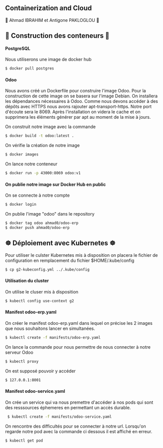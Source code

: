 ## Containerization and Cloud 

👥 Ahmad IBRAHIM et Antigone PAKLOGLOU 👥

## 🐋 Construction des conteneurs 🐋
#### PostgreSQL
Nous utiliserons une image de docker hub
```bash
$ docker pull postgres
```
#### Odoo
Nous avons créé un Dockerfile pour construire l'image Odoo. 
Pour la construction de cette image on se basera sur l'image Debian.
On installera les dépendances nécessaires à Odoo.
Comme nous devons accéder à des dépôts avec HTTPS nous avons rajouter apt-transport-https.
Notre port d'écoute sera le 8069.
Après l'installation on videra le cache et on supprimera les éléments générer par apt au moment de la mise à jours.

On construit notre image avec la commande
```bash
$ docker build -t odoo:latest .
```
On vérifie la création de notre image
```bash
$ docker images
```
On lance notre conteneur 
```bash
$ docker run -p 43000:8069 odoo:v1
```

#### On publie notre image sur Docker Hub en public
On se connecte à notre compte
```bash
$ docker login
```
On publie l'image "odoo" dans le repository 
```bash
$ docker tag odoo ahmad0/odoo-erp
$ docker push ahmad0/odoo-erp
```


## ☸️ Déploiement avec Kubernetes ☸️
Pour utiliser le culster Kubernetes mis à disposition on placera le fichier de configuration en remplacement du fichier $HOME/.kube/config
```bash
$ cp g2-kubeconfig.yml ../.kube/config
```

#### Utilisation du cluster
On utilise le cluser mis à disposition
```bash 
$ kubectl config use-context g2
```

#### Manifest odoo-erp.yaml
On créer le manifest odoo-erp.yaml dans lequel on précise les 2 images que nous souhaitons lancer en simultanées.
```bash
$ kubectl create -f manifests/odoo-erp.yaml
```
On lance la commande pour nous  permettre de nous connecter à notre serveur Odoo
```bash
$ kubectl proxy
```

On est supposé pouvoir y accéder 
```bash
$ 127.0.0.1:8001
```

#### Manifest odoo-service.yaml
On crée un service qui va nous premettre d'accéder à nos pods qui sont des resssources éphemeres en permettant un accès durable.
```bash
 $ kubectl create -f manifests/odoo-service.yaml
```


On rencontre des difficultés pour se connecter à notre url. 
Lorsqu'on regarde notre pod avec la commande ci dessous il est affiché en erreur.
```bash
$ kubectl get pod 
```


